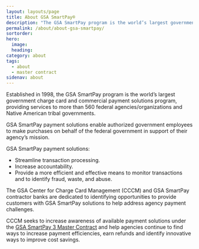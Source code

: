 ```yaml
---
layout: layouts/page
title: About GSA SmartPay®
description: "The GSA SmartPay program is the world’s largest government charge card and commercial payment solutions program."
permalink: /about/about-gsa-smartpay/
sortorder:
hero:
  image: 
  heading: 
category: about
tags:
  - about
  - master contract
sidenav: about
---
```


Established in 1998, the GSA SmartPay program is the world’s largest government charge card and commercial payment solutions program, providing services to more than 560 federal agencies/organizations and Native American tribal governments.

GSA SmartPay payment solutions enable authorized government employees to make purchases on behalf of the federal government in support of their agency’s mission.

GSA SmartPay payment solutions:
- Streamline transaction processing.
- Increase accountability.
- Provide a more efficient and effective means to monitor transactions and to identify fraud, waste, and abuse.

The GSA Center for Charge Card Management (CCCM) and GSA SmartPay contractor banks are dedicated to identifying opportunities to provide customers with GSA SmartPay solutions to help address agency payment challenges.

<!--Need internal link to Master Contract once page is created-->

CCCM seeks to increase awareness of available payment solutions under the [GSA SmartPay 3 Master Contract]() and help agencies continue to find ways to increase payment efficiencies, earn refunds and identify innovative ways to improve cost savings.